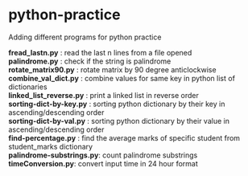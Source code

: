 # python-practice

Adding different programs for python practice

**fread_lastn.py** 	        : read the last n lines from a file opened  
**palindrome.py** 		      : check if the string is palindrome  
**rotate_matrix90.py**      : rotate matrix by 90 degree anticlockwise  
**combine_val_dict.py**	    : combine values for same key  in python list of dictionaries  
**linked_list_reverse.py**  : print a linked list in reverse order  
**sorting-dict-by-key.py**  : sorting python dictionary by their key in ascending/descending order  
**sorting-dict-by-val.py**  : sorting python dictionary by their value in ascending/descending order  
**find-percentage.py**      : find the average marks of specific student from student_marks dictionary   
**palindrome-substrings.py**: count palindrome substrings  
**timeConversion.py**: convert input time in 24 hour format  

